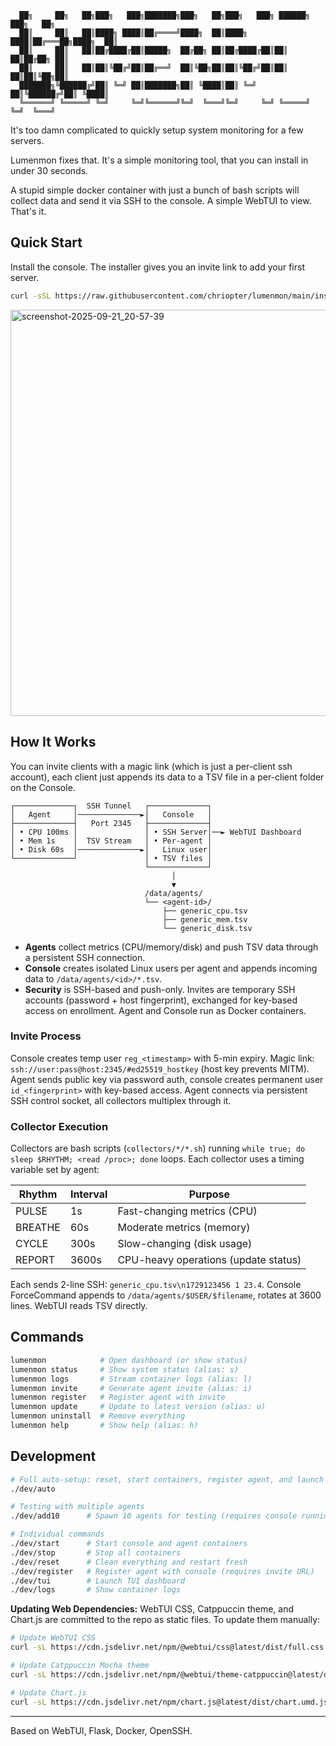 ```
  ██╗     ██╗   ██╗███╗   ███╗███████╗███╗   ██╗███╗   ███╗ ██████╗ ███╗   ██╗
  ██║     ██║   ██║████╗ ████║██╔════╝████╗  ██║████╗ ████║██╔═══██╗████╗  ██║
  ██║     ██║   ██║██╔████╔██║█████╗  ██╔██╗ ██║██╔████╔██║██║   ██║██╔██╗ ██║
  ██║     ██║   ██║██║╚██╔╝██║██╔══╝  ██║╚██╗██║██║╚██╔╝██║██║   ██║██║╚██╗██║
  ███████╗╚██████╔╝██║ ╚═╝ ██║███████╗██║ ╚████║██║ ╚═╝ ██║╚██████╔╝██║ ╚████║
  ╚══════╝ ╚═════╝ ╚═╝     ╚═╝╚══════╝╚═╝  ╚═══╝╚═╝     ╚═╝ ╚═════╝ ╚═╝  ╚═══╝
```


It's too damn complicated to quickly setup system monitoring for a few servers.

Lumenmon fixes that. It's a simple monitoring tool, that you can install in under 30 seconds.

A stupid simple docker container with just a bunch of bash scripts will collect data and send it via SSH to the console. A simple WebTUI to view. That's it.

## Quick Start

Install the console. The installer gives you an invite link to add your first server.

```bash
curl -sSL https://raw.githubusercontent.com/chriopter/lumenmon/main/install.sh | bash
```

<img width="650" alt="screenshot-2025-09-21_20-57-39" src="https://github.com/user-attachments/assets/a900ed9c-d519-4c1c-8268-2d2417807aed" />


## How It Works

You can invite clients with a magic link (which is just a per-client ssh account), each client just appends its data to a TSV file in a per-client folder on the Console.


```
┌─────────────┐  SSH Tunnel   ┌─────────────┐
│   Agent     │──────────────►│   Console   │
├─────────────┤   Port 2345   ├─────────────┤
│ • CPU 100ms │               │ • SSH Server│──► WebTUI Dashboard
│ • Mem 1s    │  TSV Stream   │ • Per-agent │
│ • Disk 60s  │──────────────►│   Linux user│
└─────────────┘               │ • TSV files │
                              └─────────────┘
                                    │
                                    ▼
                              /data/agents/
                              └── <agent-id>/
                                  ├── generic_cpu.tsv
                                  ├── generic_mem.tsv
                                  └── generic_disk.tsv
```

- **Agents** collect metrics (CPU/memory/disk) and push TSV data through a persistent SSH connection.
- **Console** creates isolated Linux users per agent and appends incoming data to `/data/agents/<id>/*.tsv`.
- **Security** is SSH-based and push-only. Invites are temporary SSH accounts (password + host fingerprint), exchanged for key-based access on enrollment. Agent and Console run as Docker containers.

### Invite Process

Console creates temp user `reg_<timestamp>` with 5-min expiry. Magic link: `ssh://user:pass@host:2345/#ed25519_hostkey` (host key prevents MITM). Agent sends public key via password auth, console creates permanent user `id_<fingerprint>` with key-based access. Agent connects via persistent SSH control socket, all collectors multiplex through it.

### Collector Execution

Collectors are bash scripts (`collectors/*/*.sh`) running `while true; do sleep $RHYTHM; <read /proc>; done` loops. Each collector uses a timing variable set by agent:

| Rhythm | Interval | Purpose |
|--------|----------|---------|
| PULSE | 1s | Fast-changing metrics (CPU) |
| BREATHE | 60s | Moderate metrics (memory) |
| CYCLE | 300s | Slow-changing (disk usage) |
| REPORT | 3600s | CPU-heavy operations (update status) |

Each sends 2-line SSH: `generic_cpu.tsv\n1729123456 1 23.4`. Console ForceCommand appends to `/data/agents/$USER/$filename`, rotates at 3600 lines. WebTUI reads TSV directly.

## Commands

```bash
lumenmon            # Open dashboard (or show status)
lumenmon status     # Show system status (alias: s)
lumenmon logs       # Stream container logs (alias: l)
lumenmon invite     # Generate agent invite (alias: i)
lumenmon register   # Register agent with invite
lumenmon update     # Update to latest version (alias: u)
lumenmon uninstall  # Remove everything
lumenmon help       # Show help (alias: h)
```

## Development

```bash
# Full auto-setup: reset, start containers, register agent, and launch TUI
./dev/auto

# Testing with multiple agents
./dev/add10      # Spawn 10 agents for testing (requires console running)

# Individual commands
./dev/start      # Start console and agent containers
./dev/stop       # Stop all containers
./dev/reset      # Clean everything and restart fresh
./dev/register   # Register agent with console (requires invite URL)
./dev/tui        # Launch TUI dashboard
./dev/logs       # Show container logs
```

**Updating Web Dependencies:**
WebTUI CSS, Catppuccin theme, and Chart.js are committed to the repo as static files. To update them manually:

```bash
# Update WebTUI CSS
curl -sL https://cdn.jsdelivr.net/npm/@webtui/css@latest/dist/full.css -o console/web/public/css/webtui.css

# Update Catppuccin Mocha theme
curl -sL https://cdn.jsdelivr.net/npm/@webtui/theme-catppuccin@latest/dist/mocha.css -o console/web/public/css/catppuccin.css

# Update Chart.js
curl -sL https://cdn.jsdelivr.net/npm/chart.js@latest/dist/chart.umd.js -o console/web/public/js/vendor/chart.js
```

---

Based on WebTUI, Flask, Docker, OpenSSH.
